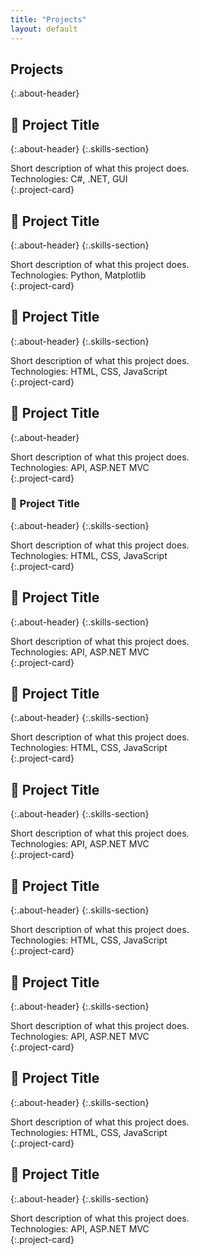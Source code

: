 ```yaml
---
title: "Projects"
layout: default
---
```


## Projects
{:.about-header}


## 🚧 Project Title
{:.about-header}
{:.skills-section}

Short description of what this project does.  
Technologies: C#, .NET, GUI  
{:.project-card}


## 🚧 Project Title
{:.about-header}
{:.skills-section}

Short description of what this project does.  
Technologies: Python, Matplotlib  
{:.project-card}


## 🚧 Project Title
{:.about-header}
{:.skills-section}

Short description of what this project does.  
Technologies: HTML, CSS, JavaScript  
{:.project-card}


## 🚧 Project Title
{:.about-header}

Short description of what this project does.  
Technologies: API, ASP.NET MVC  
{:.project-card}


### 🚧 Project Title
{:.about-header}
{:.skills-section}

Short description of what this project does.  
Technologies: HTML, CSS, JavaScript  
{:.project-card}


## 🚧 Project Title
{:.about-header}
{:.skills-section}

Short description of what this project does.  
Technologies: API, ASP.NET MVC  
{:.project-card}


## 🚧 Project Title
{:.about-header}
{:.skills-section}

Short description of what this project does.  
Technologies: HTML, CSS, JavaScript  
{:.project-card}


## 🚧 Project Title
{:.about-header}
{:.skills-section}

Short description of what this project does.  
Technologies: API, ASP.NET MVC  
{:.project-card}


## 🚧 Project Title
{:.about-header}
{:.skills-section}

Short description of what this project does.  
Technologies: HTML, CSS, JavaScript  
{:.project-card}


## 🚧 Project Title
{:.about-header}
{:.skills-section}

Short description of what this project does.  
Technologies: API, ASP.NET MVC  
{:.project-card}


## 🚧 Project Title
{:.about-header}
{:.skills-section}

Short description of what this project does.  
Technologies: HTML, CSS, JavaScript  
{:.project-card}


## 🚧 Project Title
{:.about-header}
{:.skills-section}

Short description of what this project does.  
Technologies: API, ASP.NET MVC  
{:.project-card}
